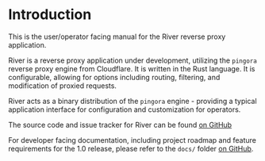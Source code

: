 # Introduction

This is the user/operator facing manual for the River reverse proxy application.

River is a reverse proxy application under development, utilizing the `pingora` reverse proxy engine
from Cloudflare. It is written in the Rust language. It is configurable, allowing for options
including routing, filtering, and modification of proxied requests.

River acts as a binary distribution of the `pingora` engine - providing a typical application
interface for configuration and customization for operators.

The source code and issue tracker for River can be found [on GitHub]

[on GitHub]: https://github.com/memorysafety/river

For developer facing documentation, including project roadmap and feature requirements for the
1.0 release, please refer to the `docs/` folder [on GitHub].
